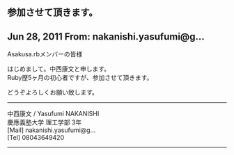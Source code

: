 ## 参加させて頂きます。

## Jun 28, 2011 From: nakanishi.yasufumi@g...

Asakusa.rbメンバーの皆様

はじめまして。中西康文と申します。  
Ruby歴5ヶ月の初心者ですが、参加させて頂きます。

どうぞよろしくお願い致します。

* * *

中西康文 / Yasufumi NAKANISHI  
慶應義塾大学 理工学部 3年  
[Mail] nakanishi.yasufumi@g...  
[Tel] 08043649420

* * *
